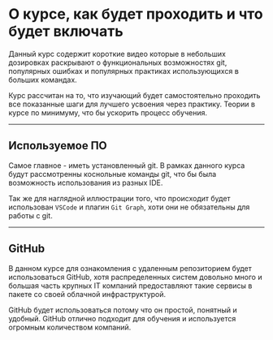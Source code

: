 # О курсе, как будет проходить и что будет включать


Данный курс содержит короткие видео которые в небольших дозировках раскрывают
о функциональных возможностях git, популярных ошибках и популярных практиках
использующихся в больших командах.

Курс рассчитан на то, что изучающий будет самостоятельно проходить все 
показанные шаги для лучшего усвоения через практику. Теории в курсе по 
минимуму, что бы ускорить процесс обучения.

---

## Используемое ПО

Самое главное - иметь установленный git. В рамках данного курса будут 
рассмотренны коснольные команды git, что бы была возможность использования из разных IDE.

Так же для наглядной иллюстрации того, что происходит будет использован 
`VSCode` и плагин `Git Graph`, хоти они не обязательны для работы с git.

---

## GitHub

В данном курсе для ознакомления с удаленным репозиторием будет использоваться GitHub, хотя распределенных систем довольно много и большая часть крупных IT компаний предоставляют такие сервисы в пакете со своей облачной инфраструктурой.

GitHub будет использоваться потому что он простой, понятный и удобный. GitHub отлично подходит для обучения и используется огромным количеством компаний.
